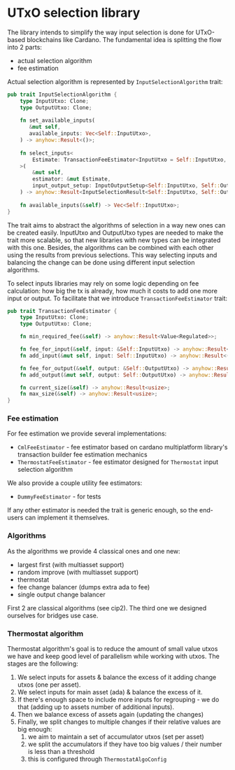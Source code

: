 # UTxO selection library

The library intends to simplify the way input selection is done for UTxO-based blockchains like Cardano.
The fundamental idea is splitting the flow into 2 parts:
* actual selection algorithm
* fee estimation

Actual selection algorithm is represented by `InputSelectionAlgorithm` trait:
```rust
pub trait InputSelectionAlgorithm {
    type InputUtxo: Clone;
    type OutputUtxo: Clone;
   
    fn set_available_inputs(
       &mut self,
       available_inputs: Vec<Self::InputUtxo>,
    ) -> anyhow::Result<()>;
   
    fn select_inputs<
        Estimate: TransactionFeeEstimator<InputUtxo = Self::InputUtxo, OutputUtxo = Self::OutputUtxo>,
    >(
        &mut self,
        estimator: &mut Estimate,
        input_output_setup: InputOutputSetup<Self::InputUtxo, Self::OutputUtxo>,
    ) -> anyhow::Result<InputSelectionResult<Self::InputUtxo, Self::OutputUtxo>>;
   
    fn available_inputs(&self) -> Vec<Self::InputUtxo>;
}
```

The trait aims to abstract the algorithms of selection in a way new ones can be created easily.
InputUtxo and OutputUtxo types are needed to make the trait more scalable, so that new libraries with new types can be integrated with this one. 
Besides, the algorithms can be combined with each other using the results from previous selections. This way selecting inputs and balancing the change can be done using different input selection algorithms.

To select inputs libraries may rely on some logic depending on fee calculation: how big the tx is already, how much it costs to add one more input or output. To facilitate that we introduce `TransactionFeeEstimator` trait:

```rust
pub trait TransactionFeeEstimator {
    type InputUtxo: Clone;
    type OutputUtxo: Clone;

    fn min_required_fee(&self) -> anyhow::Result<Value<Regulated>>;

    fn fee_for_input(&self, input: &Self::InputUtxo) -> anyhow::Result<Value<Regulated>>;
    fn add_input(&mut self, input: Self::InputUtxo) -> anyhow::Result<()>;

    fn fee_for_output(&self, output: &Self::OutputUtxo) -> anyhow::Result<Value<Regulated>>;
    fn add_output(&mut self, output: Self::OutputUtxo) -> anyhow::Result<()>;

    fn current_size(&self) -> anyhow::Result<usize>;
    fn max_size(&self) -> anyhow::Result<usize>;
}
```

### Fee estimation

For fee estimation we provide several implementations:
* `CmlFeeEstimator` - fee estimator based on cardano multiplatform library's transaction builder fee estimation mechanics
* `ThermostatFeeEstimator` - fee estimator designed for `Thermostat` input selection algorithm

We also provide a couple utility fee estimators:
* `DummyFeeEstimator` - for tests

If any other estimator is needed the trait is generic enough, so the end-users can implement it themselves.

### Algorithms

As the algorithms we provide 4 classical ones and one new:
* largest first (with multiasset support)
* random improve (with multiasset support)
* thermostat
* fee change balancer (dumps extra ada to fee)
* single output change balancer 

First 2 are classical algorithms (see cip2). The third one we designed ourselves for bridges use case.

### Thermostat algorithm

Thermostat algorithm's goal is to reduce the amount of small value utxos we have and keep good level of parallelism while working with utxos. The stages are the following:
1. We select inputs for assets & balance the excess of it adding change utxos (one per asset).
2. We select inputs for main asset (ada) & balance the excess of it.
3. If there's enough space to include more inputs for regrouping - we do that (adding up to assets number of additional inputs).
4. Then we balance excess of assets again (updating the changes)
5. Finally, we split changes to multiple changes if their relative values are big enough:
   1. we aim to maintain a set of accumulator utxos (set per asset)
   2. we split the accumulators if they have too big values / their number is less than a threshold
   3. this is configured through `ThermostatAlgoConfig`
